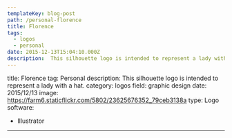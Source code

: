 ```yaml
---
templateKey: blog-post
path: /personal-florence
title: Florence
tags:
  - logos
  - personal
date: 2015-12-13T15:04:10.000Z
description:  This silhouette logo is intended to represent a lady with a hat.
---
```


title: Florence
tag: Personal
description: This silhouette logo is intended to represent a lady with a hat.
category: logos
field: graphic design
date: 2015/12/13
image: https://farm6.staticflickr.com/5802/23625676352_79ceb3138a
type: Logo
software:
- Illustrator
---
